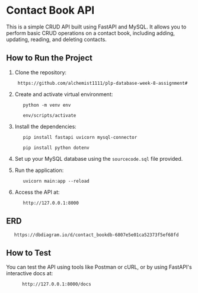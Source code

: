 # Contact Book API

This is a simple CRUD API built using FastAPI and MySQL. It allows you to perform basic CRUD operations on a contact book, including adding, updating, reading, and deleting contacts.

## How to Run the Project

1. Clone the repository:

        https://github.com/alchemist1111/plp-database-week-8-assignment# 

2. Create and activate virtual environment:

          python -m venv env

          env/scripts/activate

3. Install the dependencies:

          pip install fastapi uvicorn mysql-connector

          pip install python dotenv

4. Set up your MySQL database using the   `sourcecode.sql` file provided.

5. Run the application:

          uvicorn main:app --reload

6. Access the API at:

          http://127.0.0.1:8000

## ERD

       https://dbdiagram.io/d/contact_bookdb-6807e5e01ca52373f5ef68fd

## How to Test

You can test the API using tools like Postman or cURL, or by using FastAPI's interactive docs at:

          http://127.0.0.1:8000/docs
